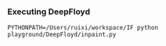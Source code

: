 

### Executing DeepFloyd


```shell
PYTHONPATH=/Users/ruixi/workspace/IF python playground/DeepFloyd/inpaint.py
```